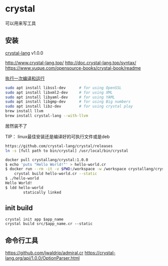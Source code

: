# crystal

可以用来写工具

## 安装

[crystal-lang](https://crystal-lang.org/) v1.0.0

http://www.crystal-lang.top/
http://doc.crystal-lang.top/syntax/
https://www.yuque.com/opensource-books/crystal-book/readme

[执行一次编译和运行](http://www.crystal-lang.top/2018/01/01/compiler/)

```bash
sudo apt install libssl-dev      # for using OpenSSL
sudo apt install libxml2-dev     # for using XML
sudo apt install libyaml-dev     # for using YAML
sudo apt install libgmp-dev      # for using Big numbers
sudo apt install libz-dev        # for using crystal play
brew install llvm
brew install crystal-lang --with-llvm
```
居然装不了

TIP： linux最佳安装还是编译好的可执行文件或是deb

```bash
https://github.com/crystal-lang/crystal/releases
ln -s [full path to bin/crystal] /usr/local/bin/crystal

docker pull crystallang/crystal:1.0.0
$ echo 'puts "Hello World!"' > hello-world.cr
$ docker run --rm -it -v $PWD:/workspace -w /workspace crystallang/crystal:0.32.1-alpine \
    crystal build hello-world.cr --static
$ ./hello-world
Hello World!
$ ldd hello-world
        statically linked
```

## init build

```
crystal init app $app_name
crystal build src/$app_name.cr --static
```

## 命令行工具

https://github.com/jwaldrip/admiral.cr
https://crystal-lang.org/api/1.0.0/OptionParser.html

